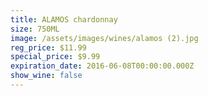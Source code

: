 ```yaml
---
title: ALAMOS chardonnay
size: 750ML
image: /assets/images/wines/alamos (2).jpg
reg_price: $11.99
special_price: $9.99
expiration_date: 2016-06-08T00:00:00.000Z
show_wine: false
---
```



